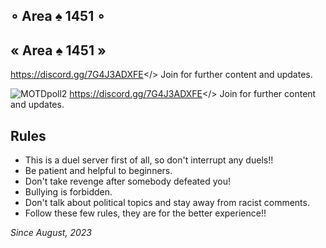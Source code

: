 ## ∘ Area ♠ 1451 ∘
## « Area ♠ 1451 »
<a id="∘ Area ♤ 1451 ∘ Discord server ∘">https://discord.gg/7G4J3ADXFE</>
Join for further content and updates.


![MOTDpoll2](https://github.com/Powerforce00/Area1451/assets/145535983/bc00b90b-8f97-4073-b379-fa63f853ec42)
<a id="Area ♤ 1451 DISCORD SERVER">https://discord.gg/7G4J3ADXFE</>
Join for further content and updates.


## Rules
- This is a duel server first of all, so don't interrupt any duels!!
- Be patient and helpful to beginners.
- Don't take revenge after somebody defeated you!
- Bullying is forbidden.
- Don't talk about political topics and stay away from racist comments.
- Follow these few rules, they are for the better experience!!

*Since August, 2023*

